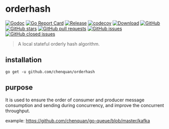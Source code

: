 # orderhash

[![Godoc](https://img.shields.io/badge/godoc-reference-brightgreen)](https://pkg.go.dev/github.com/chenquan/orderhash)
[![Go Report Card](https://goreportcard.com/badge/github.com/chenquan/orderhash)](https://goreportcard.com/report/github.com/chenquan/orderhash)
[![Release](https://img.shields.io/github/v/release/chenquan/orderhash.svg?style=flat-square)](https://github.com/chenquan/orderhash)
[![codecov](https://codecov.io/gh/chenquan/orderhash/branch/master/graph/badge.svg?token=74phc5KVI7)](https://codecov.io/gh/chenquan/orderhash)
[![Download](https://goproxy.cn/stats/github.com/chenquan/orderhash/badges/download-count.svg)](https://github.com/chenquan/orderhash)
[![GitHub](https://img.shields.io/github/license/chenquan/orderhash)](https://github.com/chenquan/orderhash/blob/master/LICENSE)
[![GitHub stars](https://img.shields.io/github/stars/chenquan/orderhash)](https://github.com/chenquan/orderhash/stargazers)
[![GitHub pull requests](https://img.shields.io/github/issues-pr-raw/chenquan/orderhash)](https://github.com/chenquan/orderhash/pulls)
[![GitHub issues](https://img.shields.io/github/issues/chenquan/orderhash)](https://github.com/chenquan/orderhash/issues)
[![GitHub closed issues](https://img.shields.io/github/issues-closed/chenquan/orderhash?color=red)](https://github.com/chenquan/orderhash/issues?q=is%3Aissue+is%3Aclosed)

> A local stateful orderly hash algorithm.

## installation


```shell
go get -u github.com/chenquan/orderhash
```

## purpose

It is used to ensure the order of consumer and producer message consumption and sending during concurrency, and improve the concurrent throughput.

example: https://github.com/chenquan/go-queue/blob/master/kafka
